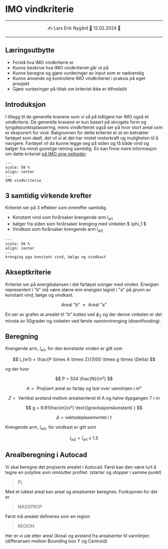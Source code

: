# IMO vindkriterie 

-----

<p style="text-align:center;">
    ✍️ Lars Erik Nygård  <a href="mailto:lars.e.nygard@ntnu.no">📧</a> 12.02.2024 📅 
</p>

-----

## Læringsutbytte
- Forstå hva IMO vindkriterie er
- Kunne beskrive hva IMO vindkriteriet går ut på 
- Kunne beregne og gjøre vurderinger av input som er nødvendig
- Kunne anvende og kontrollere IMO vindkriteriet i praksis på eget prosjekt
- Gjøre vurderinger på tiltak om kriteriet ikke er tilfredstilt 

## Introduksjon

I tillegg til de generelle kravene som vi så på tidligere har IMO også et *vindkriterie*. De generelle kravene er kun basert på skrogets form og tyngdepunktsplassering, mens vindkriteriet også ser på hvor stort areal som er eksponert for vind. Bakgrunnen for dette kriteriet er at en betrakter fartøyet som *dødt*, det vil si at det har mistet motorkraft og muligheten til å navigere. Fartøyet vil da kunne legge seg på siden og få både vind og bølger fra minst gunstige retning samtidig. En kan finne mere informasjon om dette kriteriet [på IMO sine nettsider](https://www.imorules.com/GUID-8206CA1C-E079-4E62-BF3F-9BECF96D6969.html). 

```{figure} https://cdn.jsdelivr.net/gh/skipsing/skipsdesign2/intakt-stabilitet/images/IMO-severe-wind-curve.PNG
---
scale: 50 %
align: center
--- 
IMO vindkriterie
```

## 3 samtidig virkende krefter

Kriteriet ser på 3 effekter som inntreffer samtidig. 

- Konstant vind som forårsaker krengende arm $l_{w1}$
- bølger fra siden som forårsaker krenging med vinkelen $ \phi_1 $
- Vindkast som forårsaker krengende arm $l_{w2}$

```{figure} https://cdn.jsdelivr.net/gh/skipsing/skipsdesign2/intakt-stabilitet/images/imo-weather-situations.PNG
---
scale: 50 %
align: center
--- 
krenging pga konstant vind, bølge og vindkast
```

## Akseptkriterie 

Kriteriet ser på energibalansen i det fartøyet svinger med vinden. Energien representert i "b" må være større enn energien lagret i "a" på grunn av konstant vind, bølge og vindkast. 

$$ \text{Areal "b" } \geq \text{ Areal "a" }$$

En ser av grafen at arealet til "b" kuttes ved $\phi_2$ og der denne vinkelen er det minste av 50grader og vinkelen ved første vanninntrenging (downflooding). 

## Beregning

Krengende arm, $l_{w1}$, for den konstante vinden er gitt som

$$ l_{w1} = \frac{P \times A \times Z}{1000 \times g \times \Delta} $$

og der hvor 

$$ P = 504 \frac{N}{m²} $$

$$ A = \text{ Projisert areal av fartøy og last over vannlinjen i }m² $$

$$ Z = \text{ Vertikal avstand mellom arealsenteret til A og halve dypgangen T i m} $$

$$ g = 9.81\frac{m}{s²} \text{(gravitasjonskonstant) }  $$

$$ \Delta = \text{vektsdeplasementet i t } $$

Krengende arm, $l_{w2}$, for vindkast er gitt som

$$ l_{w2} = l_{w1} \times 1.5 $$


## Arealberegning i Autocad 

Vi skal beregne det projiserte arealet i Autocad. Først kan den være lurt å tegne en polyline som omslutter profilet. (starter og stopper i samme punkt)

> PL 

Med et lukket areal kan areal og arealsenter beregnes. Funksjonen for det er 

> MASSPROP 

Først må arealet defineres som en region

> REGION

Her er vi ute etter areal (Area) og avstand fra arealsenter til vannlinjen (differansen mellom Bounding box Y og Centroid)


